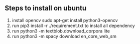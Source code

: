 ## Steps to install on ubuntu

1. install opencv sudo apt-get install python3-opencv
2. run pip3 install -r ./requirement.txt to install all dependency
3. run python3 -m textblob.download_corpora lite
4. run python3 -m spacy download en_core_web_sm

